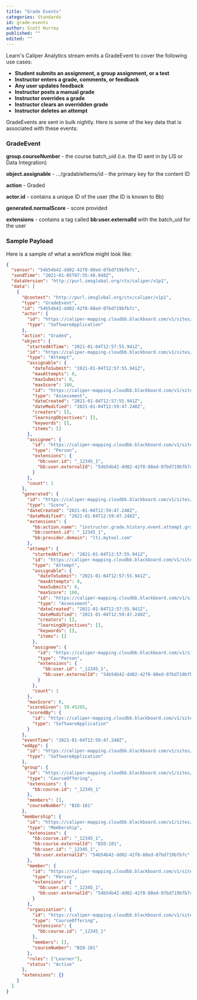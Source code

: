 ```yaml
---
title: "Grade Events"
categories: Standards
id: grade-events
author: Scott Hurrey
published: ""
edited: ""
---
```

<VersioningTracker frontMatter={frontMatter}/>

Learn's Caliper Analytics stream emits a GradeEvent to cover the
following use cases:

- **Student submits an assignment, a group assignment, or a test**
- **Instructor enters a grade, comments, or feedback**
- **Any user updates feedback**
- **Instructor posts a manual grade**
- **Instructor overrides a grade**
- **Instructor clears an overridden grade**
- **Instructor deletes an attempt**

GradeEvents are sent in bulk nightly. Here is some of the key data that is
associated with these events:

### GradeEvent

**group.courseNumber** - the course batch_uid (i.e. the ID sent in by LIS or Data Integration)

**object.assignable** - …/gradableItems/id - the primary key for the content ID

**action** - Graded

**actor.id** - contains a unique ID of the user (the ID is known to Bb)

**generated.normalScore** - score provided

**extensions** - contains a tag called **bb:user.externalId** with the batch_uid for the user

### Sample Payload

Here is a sample of what a workflow might look like:

```json
{
  "sensor": "54b54b42-dd02-42f8-88ed-07bd719bfb7c",
  "sendTime": "2021-01-05T07:55:48.048Z",
  "dataVersion": "http://purl.imsglobal.org/ctx/caliper/v1p1",
  "data": [
    {
      "@context": "http://purl.imsglobal.org/ctx/caliper/v1p1",
      "type": "GradeEvent",
      "id": "54b54b42-dd02-42f8-88ed-07bd719bfb7c",
      "actor": {
        "id": "https://caliper-mapping.cloudbb.blackboard.com/v1/sites/54b54b42-dd02-42f8-88ed-07bd719bfb7c/applications/learn",
        "type": "SoftwareApplication"
      },
      "action": "Graded",
      "object": {
        "startedAtTime": "2021-01-04T12:57:55.941Z",
        "id": "https://caliper-mapping.cloudbb.blackboard.com/v1/sites/54b54b42-dd02-42f8-88ed-07bd719bfb7c/gradableItems/_12345_1/attempts/_12345_1",
        "type": "Attempt",
        "assignable": {
          "dateToSubmit": "2021-01-04T12:57:55.941Z",
          "maxAttempts": 0,
          "maxSubmits": 0,
          "maxScore": 160,
          "id": "https://caliper-mapping.cloudbb.blackboard.com/v1/sites/54b54b42-dd02-42f8-88ed-07bd719bfb7c/gradableItems/_12345_1",
          "type": "Assessment",
          "dateCreated": "2021-01-04T12:57:55.941Z",
          "dateModified": "2021-01-04T12:59:47.248Z",
          "creators": [],
          "learningObjectives": [],
          "keywords": [],
          "items": []
        },
        "assignee": {
          "id": "https://caliper-mapping.cloudbb.blackboard.com/v1/sites/54b54b42-dd02-42f8-88ed-07bd719bfb7c/users/0e9625cdef42403c9c8aed38d7cd80b2",
          "type": "Person",
          "extensions": {
            "bb:user.id": "_12345_1",
            "bb:user.externalId": "54b54b42-dd02-42f8-88ed-07bd719bfb7c"
          }
        },
        "count": 1
      },
      "generated": {
        "id": "https://caliper-mapping.cloudbb.blackboard.com/v1/sites/54b54b42-dd02-42f8-88ed-07bd719bfb7c/gradableItems/_12345_1/attempts/_12345_1/score",
        "type": "Score",
        "dateCreated": "2021-01-04T12:59:47.248Z",
        "dateModified": "2021-01-04T12:59:47.248Z",
        "extensions": {
          "bb:action.name": "instructor.grade.history.event.attempt.grade",
          "bb:content.id": "_12345_1",
          "bb:provider.domain": "lti.mytool.com"
        },
        "attempt": {
          "startedAtTime": "2021-01-04T12:57:55.941Z",
          "id": "https://caliper-mapping.cloudbb.blackboard.com/v1/sites/54b54b42-dd02-42f8-88ed-07bd719bfb7c/gradableItems/_12345_1/attempts/_12345_1",
          "type": "Attempt",
          "assignable": {
            "dateToSubmit": "2021-01-04T12:57:55.941Z",
            "maxAttempts": 0,
            "maxSubmits": 0,
            "maxScore": 160,
            "id": "https://caliper-mapping.cloudbb.blackboard.com/v1/sites/54b54b42-dd02-42f8-88ed-07bd719bfb7c/gradableItems/_12345_1",
            "type": "Assessment",
            "dateCreated": "2021-01-04T12:57:55.941Z",
            "dateModified": "2021-01-04T12:59:47.248Z",
            "creators": [],
            "learningObjectives": [],
            "keywords": [],
            "items": []
          },
          "assignee": {
            "id": "https://caliper-mapping.cloudbb.blackboard.com/v1/sites/54b54b42-dd02-42f8-88ed-07bd719bfb7c/users/0e9625cdef42403c9c8aed38d7cd80b2",
            "type": "Person",
            "extensions": {
              "bb:user.id": "_12345_1",
              "bb:user.externalId": "54b54b42-dd02-42f8-88ed-07bd719bfb7c"
            }
          },
          "count": 1
        },
        "maxScore": 0,
        "scoreGiven": 39.45205,
        "scoredBy": {
          "id": "https://caliper-mapping.cloudbb.blackboard.com/v1/sites/54b54b42-dd02-42f8-88ed-07bd719bfb7c/applications/learn",
          "type": "SoftwareApplication"
        }
      },
      "eventTime": "2021-01-04T12:59:47.248Z",
      "edApp": {
        "id": "https://caliper-mapping.cloudbb.blackboard.com/v1/sites/54b54b42-dd02-42f8-88ed-07bd719bfb7c/applications/learn",
        "type": "SoftwareApplication"
      },
      "group": {
        "id": "https://caliper-mapping.cloudbb.blackboard.com/v1/sites/54b54b42-dd02-42f8-88ed-07bd719bfb7c/courses/6d0140f42843472da7e3ecd150908fa3",
        "type": "CourseOffering",
        "extensions": {
          "bb:course.id": "_12345_1"
        },
        "members": [],
        "courseNumber": "BIO-101"
      },
      "membership": {
        "id": "https://caliper-mapping.cloudbb.blackboard.com/v1/sites/54b54b42-dd02-42f8-88ed-07bd719bfb7c/courses/6d0140f42843472da7e3ecd150908fa3/members/0e9625cdef42403c9c8aed38d7cd80b2",
        "type": "Membership",
        "extensions": {
          "bb:course.id": "_12345_1",
          "bb:course.externalId": "BIO-101",
          "bb:user.id": "_12345_1",
          "bb:user.externalId": "54b54b42-dd02-42f8-88ed-07bd719bfb7c"
        },
        "member": {
          "id": "https://caliper-mapping.cloudbb.blackboard.com/v1/sites/54b54b42-dd02-42f8-88ed-07bd719bfb7c/users/0e9625cdef42403c9c8aed38d7cd80b2",
          "type": "Person",
          "extensions": {
            "bb:user.id": "_12345_1",
            "bb:user.externalId": "54b54b42-dd02-42f8-88ed-07bd719bfb7c"
          }
        },
        "organization": {
          "id": "https://caliper-mapping.cloudbb.blackboard.com/v1/sites/54b54b42-dd02-42f8-88ed-07bd719bfb7c/courses/6d0140f42843472da7e3ecd150908fa3",
          "type": "CourseOffering",
          "extensions": {
            "bb:course.id": "_12345_1"
          },
          "members": [],
          "courseNumber": "BIO-101"
        },
        "roles": ["Learner"],
        "status": "Active"
      },
      "extensions": {}
    }
  ]
}
```
<AuthorBox frontMatter={frontMatter}/>
